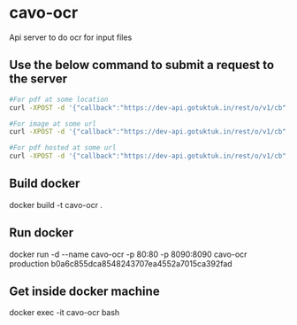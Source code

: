 # cavo-ocr
Api server to do ocr for input files


## Use the below command to submit a request to the server

```sh
#For pdf at some location
curl -XPOST -d '{"callback":"https://dev-api.gotuktuk.in/rest/o/v1/cb","srcFile": "Testing_Cavo.pdf", "destFile":"dev2"}' -H 'content-type:application/json' <hostname>/rest/files

#For image at some url
curl -XPOST -d '{"callback":"https://dev-api.gotuktuk.in/rest/o/v1/cb","srcFile": "http://solutions.weblite.ca/pdfocrx/scansmpl.pdf", "destFile":"dev7"}' -H 'content-type:application/json' <hostname>/rest/files

#For pdf hosted at some url
curl -XPOST -d '{"callback":"https://dev-api.gotuktuk.in/rest/o/v1/cb","srcFile": "http://solutions.weblite.ca/pdfocrx/scansmpl.pdf", "destFile":"dev7"}' -H 'content-type:application/json' <hostname>/rest/files
```

## Build docker
docker build -t cavo-ocr .

## Run docker
docker run -d --name cavo-ocr -p 80:80 -p 8090:8090 cavo-ocr production b0a6c855dca8548243707ea4552a7015ca392fad

## Get inside docker machine
docker exec -it cavo-ocr bash